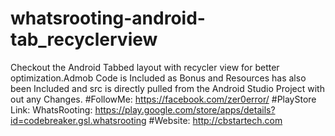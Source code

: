 # whatsrooting-android-tab_recyclerview
Checkout the Android Tabbed layout with recycler view for better optimization.Admob Code is Included as Bonus and Resources has also been Included and src is directly pulled from the Android Studio Project with out any Changes.
#FollowMe: https://facebook.com/zer0error/
#PlayStore Link: WhatsRooting: https://play.google.com/store/apps/details?id=codebreaker.gsl.whatsrooting
#Website: http://cbstartech.com
